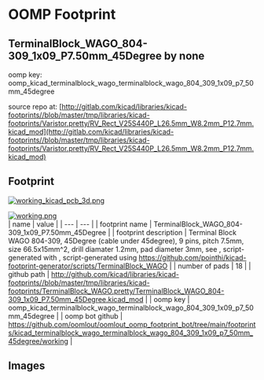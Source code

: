 # OOMP Footprint  
## TerminalBlock_WAGO_804-309_1x09_P7.50mm_45Degree  by none  
  
oomp key: oomp_kicad_terminalblock_wago_terminalblock_wago_804_309_1x09_p7_50mm_45degree  
  
source repo at: [http://gitlab.com/kicad/libraries/kicad-footprints//blob/master/tmp/libraries/kicad-footprints/Varistor.pretty/RV_Rect_V25S440P_L26.5mm_W8.2mm_P12.7mm.kicad_mod](http://gitlab.com/kicad/libraries/kicad-footprints//blob/master/tmp/libraries/kicad-footprints/Varistor.pretty/RV_Rect_V25S440P_L26.5mm_W8.2mm_P12.7mm.kicad_mod)  
## Footprint  
  
[![working_kicad_pcb_3d.png](working_kicad_pcb_3d_600.png)](working_kicad_pcb_3d.png)  
  
[![working.png](working_600.png)](working.png)  
| name | value | 
| --- | --- | 
| footprint name | TerminalBlock_WAGO_804-309_1x09_P7.50mm_45Degree | 
| footprint description | Terminal Block WAGO 804-309, 45Degree (cable under 45degree), 9 pins, pitch 7.5mm, size 66.5x15mm^2, drill diamater 1.2mm, pad diameter 3mm, see , script-generated with , script-generated using https://github.com/pointhi/kicad-footprint-generator/scripts/TerminalBlock_WAGO | 
| number of pads | 18 | 
| github path | http://github.com/kicad/libraries/kicad-footprints//blob/master/tmp/libraries/kicad-footprints/TerminalBlock_WAGO.pretty/TerminalBlock_WAGO_804-309_1x09_P7.50mm_45Degree.kicad_mod | 
| oomp key | oomp_kicad_terminalblock_wago_terminalblock_wago_804_309_1x09_p7_50mm_45degree | 
| oomp bot github | https://github.com/oomlout/oomlout_oomp_footprint_bot/tree/main/footprints/kicad_terminalblock_wago_terminalblock_wago_804_309_1x09_p7_50mm_45degree/working | 
## Images  

